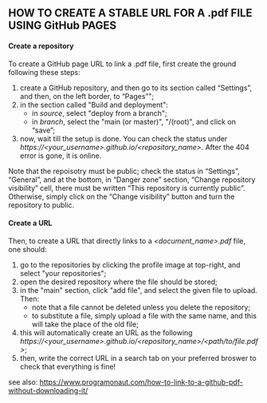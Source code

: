 ## HOW TO CREATE A STABLE URL FOR A .pdf FILE USING GitHub PAGES ##

#### Create a repository ####
To create a GitHub page URL to link a .pdf file, first create the ground following these steps:
  1. create a GitHub repository, and then go to its section called “Settings”, and then, on the left border, to “Pages”";
  2. in the section called "Build and deployment":
     - in _source_, select "deploy from a branch";
     - in _branch_, select the "main (or master)", "/(root)", and click on “save”;
  3. now, wait till the setup is done. You can check the status under _https://<your_username>.github.io/<repository_name>_. After the 404 error is gone, it is online.

Note that the repoisotry must be public; check the status in “Settings”, “General”, and at the bottom, in “Danger zone” section, “Change repository visibility” cell, there must be written “This repository is currently public”. Otherwise, simply click on the “Change visibility” button and turn the repository to public.

#### Create a URL ####
Then, to create a URL that directly links to a _<document_name>.pdf_ file, one should: 
  1. go to the repositories by clicking the profile image at top-right, and select "your repositories";
  2. open the desired repository where the file should be stored;
  3. in the "main" section, click "add file", and select the given file to upload. Then:
     - note that a file cannot be deleted unless you delete the repository;
     - to substitute a file, simply upload a file with the same name, and this will take the place of the old file;
  4. this will automatically create an URL as the following _https://<your_username>.github.io/<repository_name>/<path/to/file.pdf>_;
  5. then, write the correct URL in a search tab on your preferred broswer to check that everything is fine!
     
see also: https://www.programonaut.com/how-to-link-to-a-github-pdf-without-downloading-it/
